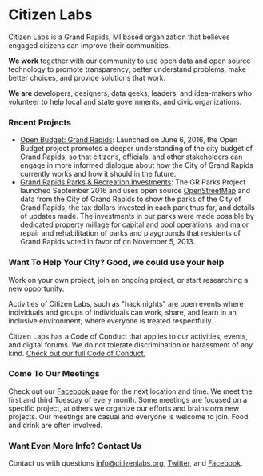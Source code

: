 # Citizen Labs

Citizen Labs is a Grand Rapids, MI based organization that believes engaged citizens can improve their communities.

**We work** together with our community to use open data and open source technology to promote transparency, better understand problems, make better choices, and provide solutions that work.

**We are** developers, designers, data geeks, leaders, and idea-makers who volunteer to help local and state governments, and civic organizations.

### Recent Projects
- [Open Budget: Grand Rapids](http://openbudgetgr.org): Launched on June 6, 2016, the Open Budget project promotes a deeper understanding of the city budget of Grand Rapids, so that citizens, officials, and other stakeholders can engage in more informed dialogue about how the City of Grand Rapids currently works and how it should in the future.
- [Grand Rapids Parks & Recreation Investments](http://grparks.citizenlabs.org/): The GR Parks Project launched September 2016 and uses open source [OpenStreetMap](http://www.openstreetmap.org) and data from the City of Grand Rapids to show the parks of the City of Grand Rapids, the tax dollars invested in each park thus far, and details of updates made. The investments in our parks were made possible by dedicated property millage for capital and pool operations, and major repair and rehabilitation of parks and playgrounds that residents of Grand Rapids voted in favor of on November 5, 2013.

### Want To Help Your City? Good, we could use your help

Work on your own project, join an ongoing project, or start researching a new opportunity.

Activities of Citizen Labs, such as "hack nights" are open events where individuals and groups of individuals can work, share, and learn in an inclusive environment; where everyone is treated respectfully.

Citizen Labs has a Code of Conduct that applies to our activities, events, and digital forums. We do not tolerate discrimination or harassment of any kind. [Check out our full Code of Conduct.](https://github.com/citizenlabsgr/homepage/blob/master/coc.md)

### Come To Our Meetings
Check out our [Facebook page](https://www.facebook.com/citizenlabs) for the next location and time. We meet the first and third Tuesday of every month. Some meetings are focused on a specific project, at others we organize our efforts and brainstorm new projects. Our meetings are casual and everyone is welcome to join. Food and drink are often involved.

### Want Even More Info? Contact Us
Contact us with questions info@citizenlabs.org, [Twitter](https://twitter.com/citizen_labs), and [Facebook](https://www.facebook.com/citizenlabs).
